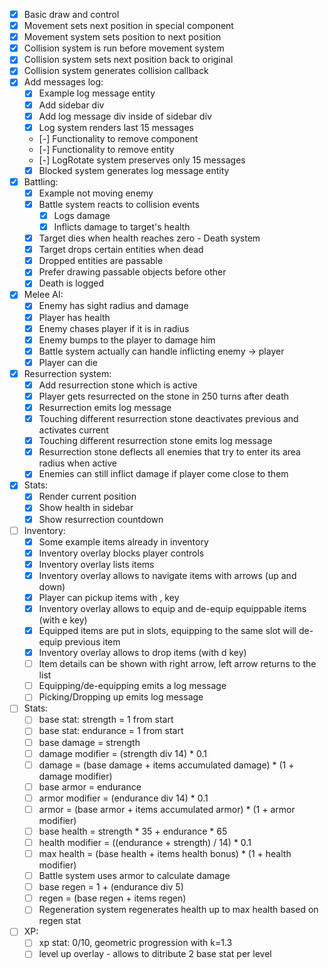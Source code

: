 - [x] Basic draw and control
- [x] Movement sets next position in special component
- [x] Movement system sets position to next position
- [x] Collision system is run before movement system
- [x] Collision system sets next position back to original
- [x] Collision system generates collision callback
- [x] Add messages log:
  - [x] Example log message entity
  - [x] Add sidebar div
  - [x] Add log message div inside of sidebar div
  - [x] Log system renders last 15 messages
  - [-] Functionality to remove component
  - [-] Functionality to remove entity
  - [-] LogRotate system preserves only 15 messages
  - [x] Blocked system generates log message entity

- [x] Battling:
  - [x] Example not moving enemy
  - [x] Battle system reacts to collision events
    - [x] Logs damage
    - [x] Inflicts damage to target's health
  - [x] Target dies when health reaches zero - Death system
  - [x] Target drops certain entities when dead
  - [x] Dropped entities are passable
  - [x] Prefer drawing passable objects before other
  - [x] Death is logged

- [x] Melee AI:
  - [x] Enemy has sight radius and damage
  - [x] Player has health
  - [x] Enemy chases player if it is in radius
  - [x] Enemy bumps to the player to damage him
  - [x] Battle system actually can handle inflicting enemy -> player
  - [x] Player can die

- [x] Resurrection system:
  - [x] Add resurrection stone which is active
  - [x] Player gets resurrected on the stone in 250 turns after death
  - [x] Resurrection emits log message
  - [x] Touching different resurrection stone deactivates previous and activates current
  - [x] Touching different resurrection stone emits log message
  - [x] Resurrection stone deflects all enemies that try to enter its area radius when active
  - [x] Enemies can still inflict damage if player come close to them

- [x] Stats:
  - [x] Render current position
  - [x] Show health in sidebar
  - [x] Show resurrection countdown

- [ ] Inventory:
  - [x] Some example items already in inventory
  - [x] Inventory overlay blocks player controls
  - [x] Inventory overlay lists items
  - [x] Inventory overlay allows to navigate items with arrows (up and down)
  - [x] Player can pickup items with , key
  - [x] Inventory overlay allows to equip and de-equip equippable items (with e key)
  - [x] Equipped items are put in slots, equipping to the same slot will de-equip previous item
  - [x] Inventory overlay allows to drop items (with d key)
  - [ ] Item details can be shown with right arrow, left arrow returns to the list
  - [ ] Equipping/de-equipping emits a log message
  - [ ] Picking/Dropping up emits log message

- [ ] Stats:
  - [ ] base stat: strength = 1 from start
  - [ ] base stat: endurance = 1 from start
  - [ ] base damage = strength
  - [ ] damage modifier = (strength div 14) * 0.1
  - [ ] damage = (base damage + items accumulated damage) * (1 + damage modifier)
  - [ ] base armor = endurance
  - [ ] armor modifier = (endurance div 14) * 0.1
  - [ ] armor = (base armor + items accumulated armor) * (1 + armor modifier)
  - [ ] base health = strength * 35 + endurance * 65
  - [ ] health modifier = ((endurance + strength) / 14) * 0.1
  - [ ] max health = (base health + items health bonus) * (1 + health modifier)
  - [ ] Battle system uses armor to calculate damage
  - [ ] base regen = 1 + (endurance div 5)
  - [ ] regen = (base regen + items regen)
  - [ ] Regeneration system regenerates health up to max health based on regen stat

- [ ] XP:
  - [ ] xp stat: 0/10, geometric progression with k=1.3
  - [ ] level up overlay - allows to ditribute 2 base stat per level

